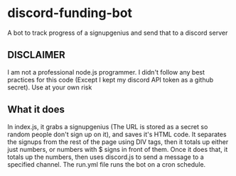 # discord-funding-bot
A bot to track progress of a signupgenius and send that to a discord server

## DISCLAIMER
I am not a professional node.js programmer. I didn't follow any best practices for this code (Except I kept my discord API token as a github secret). Use at your own risk

## What it does
In index.js, it grabs a signupgenius (The URL is stored as a secret so random people don't sign up on it), and saves it's HTML code. It separates the signups from the rest of the page using DIV tags, then it totals up either just numbers, or numbers with $ signs in front of them. Once it does that, it totals up the numbers, then uses discord.js to send a message to a specified channel.
The run.yml file runs the bot on a cron schedule.
